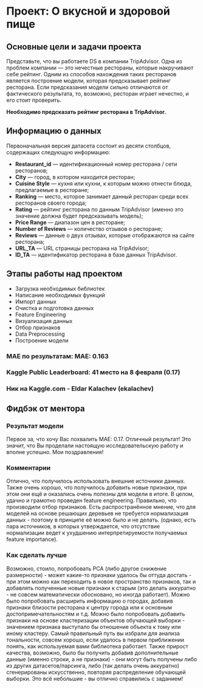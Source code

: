 # Проект: О вкусной и здоровой пище

## Основные цели и задачи проекта

Представьте, что вы работаете DS в компании TripAdvisor. Одна из проблем компании — это нечестные рестораны, которые накручивают себе рейтинг. Одним из способов нахождения таких ресторанов является построение модели, которая предсказывает рейтинг ресторана. Если предсказания модели сильно отличаются от фактического результата, то, возможно, ресторан играет нечестно, и его стоит проверить.

**Необходимо предсказать рейтинг ресторана в TripAdvisor.**


## Информацию о данных

Первоначальная версия датасета состоит из десяти столбцов, содержащих следующую информацию:

- **Restaurant_id** — идентификационный номер ресторана / сети ресторанов;
- **City** — город, в котором находится ресторан;
- **Cuisine Style** — кухня или кухни, к которым можно отнести блюда, предлагаемые в ресторане;
- **Ranking** — место, которое занимает данный ресторан среди всех ресторанов своего города;
- **Rating** — рейтинг ресторана по данным TripAdvisor (именно это значение должна будет предсказывать модель);
- **Price Range** — диапазон цен в ресторане;
- **Number of Reviews** — количество отзывов о ресторане;
- **Reviews** — данные о двух отзывах, которые отображаются на сайте ресторана;
- **URL_TA** — URL страницы ресторана на TripAdvisor;
- **ID_TA** — идентификатор ресторана в базе данных TripAdvisor.


## Этапы работы над проектом

- Загрузка необходимых библиотек
- Написание необходимых функций
- Импорт данных
- Очистка и подготовка данных
- Feature Engineering
- Визуализация данных
- Отбор признаков
- Data Preprocessing
- Построение модели


### MAE по результатам: MAE: 0.163
### Kaggle Public Leaderboard: 41 место на 8 февраля (0.17)
### Ник на Kaggle.com - Eldar Kalachev (ekalachev)

## Фидбэк от ментора

### Результат модели
Первое за, что хочу Вас похвалить MAE: 0.17. Отличный результат! Это значит, что Вы проделали настоящую исследовательскую работу и вполне успешно. Мои поздравления! 

### Комментарии
Отлично, что получилось использовать внешние источники данных. Также очень хорошо, что получилось добавить новые признаки, при этом они ещё и оказались очень полезны для модели в итоге. В целом, удачно и грамотно проведен feature engineering. Правильно, что производили отбор признаков. Есть распространённое мнение, что для моделей на основе решающих деревьев не требуется нормализация данных - поэтому в принципе её можно было и не делать. (однако, есть пара источников, в которых утверждается, что отсутствие нормализации ведет к ухудшению интерпретируемости получаемых feature importance). 

### Как сделать лучше
Возможно, стоило, попробовать PCA (либо другое снижение размерности) - может какие-то признаки удалось бы оттуда достать - при этом можно как переходить в новое пространство признаков, так и добавлять полученные новые признаки к старым (это делать аккуратно - не совсем математически обосновано, но иногда работает). Можно было попробовать расширить информацию о городах, добавив признаки близости ресторана к центру города или к основным достопримечательностям и т.д. Можно было попробовать добавить признаки на основе кластеризации объектов обучающей выборки - значением признака выступало бы отношение объекта к тому или иному кластеру. Самый правильный путь вы избрали для анализа тональности, совсем хорошо, если удалось в первом приближении понять, как используемая вами библиотека работает. Также прирост качества, возможно, было бы получить добавив дополнительные данные (именно строки, а не признаки) - они могут быть получены либо из других датасетов/парсинга, либо (так делать очень аккуратно) сгенерированы искусственно, повторяя распределение обучающей выборки. 
	Это всё небольшие - вы отлично справились с заданием!
